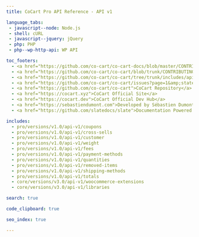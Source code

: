 ```yaml
---
title: CoCart Pro API Reference - API v1

language_tabs:
 - javascript--node: Node.js
 - shell: cURL
 - javascript--jquery: jQuery
 - php: PHP
 - php--wp-http-api: WP API

toc_footers:
  - <a href="https://github.com/co-cart/co-cart-docs/blob/master/CONTRIBUTING.md">Contribute to Documentation</a>
  - <a href="https://github.com/co-cart/co-cart/blob/trunk/CONTRIBUTING.md">Contribute to CoCart</a>
  - <a href="https://github.com/co-cart/co-cart/tree/trunk/includes/api">REST API Source on GitHub</a>
  - <a href="https://github.com/co-cart/co-cart/issues?page=1&amp;state=open">CoCart Issues</a>
  - <a href="https://github.com/co-cart/co-cart">CoCart Repository</a>
  - <a href="https://cocart.xyz">CoCart Official Site</a>
  - <a href="https://cocart.dev">CoCart Official Dev Hub</a>
  - <a href="https://sebastiendumont.com">Developed by Sébastien Dumont</a>
  - <a href="https://github.com/slatedocs/slate">Documentation Powered by Slate</a>

includes:
  - pro/versions/v1.0/api-v1/coupons
  - pro/versions/v1.0/api-v1/cross-sells
  - pro/versions/v1.0/api-v1/customer
  - pro/versions/v1.0/api-v1/weight
  - pro/versions/v1.0/api-v1/fees
  - pro/versions/v1.0/api-v1/payment-methods
  - pro/versions/v1.0/api-v1/quantities
  - pro/versions/v1.0/api-v1/removed-items
  - pro/versions/v1.0/api-v1/shipping-methods
  - pro/versions/v1.0/api-v1/totals
  - core/versions/v3.0/api-v1/woocommerce-extensions
  - core/versions/v3.0/api-v1/libraries

search: true

code_clipboard: true

seo_index: true

---
```


